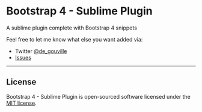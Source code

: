 Bootstrap 4 - Sublime Plugin
============================

A sublime plugin complete with Bootstrap 4 snippets

Feel free to let me know what else you want added via:

- Twitter [@de_gouville](https://twitter.com/de_gouville)
- [Issues](https://github.com/mdegoo/sublime-bootstrap4/issues)

---

## License

Bootstrap 4 - Sublime Plugin is open-sourced software licensed under the [MIT license](http://opensource.org/licenses/MIT).
